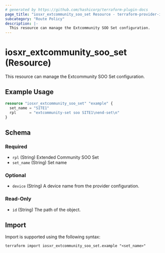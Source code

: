 ```yaml
---
# generated by https://github.com/hashicorp/terraform-plugin-docs
page_title: "iosxr_extcommunity_soo_set Resource - terraform-provider-iosxr"
subcategory: "Route Policy"
description: |-
  This resource can manage the Extcommunity SOO Set configuration.
---
```


# iosxr_extcommunity_soo_set (Resource)

This resource can manage the Extcommunity SOO Set configuration.

## Example Usage

```terraform
resource "iosxr_extcommunity_soo_set" "example" {
  set_name = "SITE1"
  rpl      = "extcommunity-set soo SITE1\nend-set\n"
}
```

<!-- schema generated by tfplugindocs -->
## Schema

### Required

- `rpl` (String) Extended Community SOO Set
- `set_name` (String) Set name

### Optional

- `device` (String) A device name from the provider configuration.

### Read-Only

- `id` (String) The path of the object.

## Import

Import is supported using the following syntax:

```shell
terraform import iosxr_extcommunity_soo_set.example "<set_name>"
```
